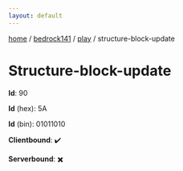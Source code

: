 ```yaml
---
layout: default
---
```


[home](/)  /  [bedrock141](/protocol/bedrock141)  /  [play](/protocol/bedrock141/play)  /  structure-block-update

# Structure-block-update

**Id**: 90

**Id** (hex): 5A

**Id** (bin): 01011010

**Clientbound**: ✔️

**Serverbound**: ✖️

